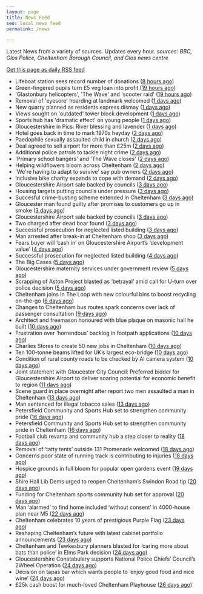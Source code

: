 ```yaml
---
layout: page
title: News Feed
seo: local news feed
permalink: /news

---
```


Latest News from a variety of sources. Updates every hour.
_sources: BBC, Glos Police, Cheltenham Borough Council, and Glos news centre_

[Get this page as daily RSS feed](/daily.rss)

<!-- news_marker starts -->
- Lifeboat station sees record number of donations ([8 hours ago](https://www.bbc.com/news/articles/cn81zed7x34o))
- Green-fingered pupils turn £5 veg loan into profit ([19 hours ago](https://www.bbc.com/news/articles/cj3rnep1lr2o))
- 'Glastonbury helicopters', 'The Wave' and 'scooter raid' ([19 hours ago](https://www.bbc.com/news/articles/cy8kek9m1y4o))
- Removal of 'eyesore' hoarding at landmark welcomed ([1 days ago](https://www.bbc.com/news/articles/cvg4qxpgzzyo))
- New quarry planned as residents express dismay ([1 days ago](https://www.bbc.com/news/articles/cx2l7x40e0jo))
- Views sought on 'outdated' tower block development ([1 days ago](https://www.bbc.com/news/articles/c78nj81ppe5o))
- Sports hub has 'dramatic effect' on young people ([1 days ago](https://www.bbc.com/news/articles/cvg8pxj550eo))
- Gloucestershire in Pics: River blessing and lavender ([1 days ago](https://www.bbc.com/news/articles/c2k158nynz5o))
- Hotel goes back in time to mark 1970s heyday ([2 days ago](https://www.bbc.com/news/articles/c335z6yzpmro))
- Paedophile sexually assaulted child in church ([2 days ago](https://www.bbc.com/news/articles/czxe4e2ppw2o))
- Deal agreed to sell airport for more than £25m ([2 days ago](https://www.bbc.com/news/articles/cdx5g5xqkv1o))
- Additional police patrols to tackle night crime ([2 days ago](https://www.bbc.com/news/articles/czjknk33xpxo))
- 'Primary school bangers' and 'The Wave closes' ([2 days ago](https://www.bbc.com/news/articles/cq53wwp5yldo))
- Helping wildflowers bloom across Cheltenham ([2 days ago](https://www.cheltenham.gov.uk/news/article/3025/helping_wildflowers_bloom_across_cheltenham))
- 'We're having to adapt to survive' say pub owners ([2 days ago](https://www.bbc.com/news/articles/c74z3yp3p0xo))
- Inclusive bike charity expands to cope with demand ([2 days ago](https://www.bbc.com/news/articles/ceq79pjzq3no))
- Gloucestershire Airport sale backed by councils ([3 days ago](https://gloucesternewscentre.co.uk/gloucestershire-airport-sale-backed-by-councils/))
- Housing targets putting councils under pressure ([3 days ago](https://www.bbc.com/news/articles/c3en9q19k03o))
- Succesful crime-busting scheme extended in Cheltenham ([3 days ago](https://gloucesternewscentre.co.uk/succesful-crime-busting-scheme-extended-in-cheltenham/))
- Gloucester man found guilty after promises to customers go up in smoke ([3 days ago](https://gloucesternewscentre.co.uk/gloucester-man-found-guilty-after-promises-to-customers-go-up-in-smoke/))
- Gloucestershire Airport sale backed by councils ([3 days ago](https://www.cheltenham.gov.uk/news/article/3024/gloucestershire_airport_sale_backed_by_councils))
- Two charged after dead boar found ([3 days ago](https://www.bbc.com/news/articles/cwykjzgjyrno))
- Successful prosecution for neglected listed building ([3 days ago](https://gloucesternewscentre.co.uk/successful-prosecution-for-neglected-listed-building/))
- Man arrested after break-in at Cheltenham shop ([3 days ago](https://gloucesternewscentre.co.uk/man-arrested-after-break-in-at-cheltenham-shop/))
- Fears buyer will ‘cash in’ on Gloucestershire Airport’s ‘development value’ ([4 days ago](https://gloucesternewscentre.co.uk/fears-buyer-will-cash-in-on-gloucestershire-airports-development-value/))
- Successful prosecution for neglected listed building ([4 days ago](https://www.cheltenham.gov.uk/news/article/3023/successful_prosecution_for_neglected_listed_building))
- The Big Cases ([5 days ago](https://www.bbc.co.uk/iplayer/episode/m001z7w2))
- Gloucestershire maternity services under government review ([5 days ago](https://www.bbc.co.uk/sounds/play/p0ll39jx))
- Scrapping of Aston Project blasted as ‘betrayal’ amid call for U-turn over police decision ([5 days ago](https://gloucesternewscentre.co.uk/scrapping-of-aston-project-blasted-as-betrayal-amid-call-for-u-turn-over-police-decision/))
- Cheltenham joins In The Loop with new colourful bins to boost recycling on-the-go ([6 days ago](https://www.cheltenham.gov.uk/news/article/3022/cheltenham_joins_in_the_loop_with_new_colourful_bins_to_boost_recycling_on-the-go))
- Changes to Cheltenham bus routes spark concerns over lack of passenger consultation ([9 days ago](https://gloucesternewscentre.co.uk/changes-to-cheltenham-bus-routes-spark-concerns-over-lack-of-passenger-consultation/))
- Architect and freemason honoured with blue plaque on masonic hall he built ([10 days ago](https://gloucesternewscentre.co.uk/architect-and-freemason-honoured-with-blue-plaque-on-masonic-hall-he-built/))
- Frustration over ‘horrendous’ backlog in footpath applications ([10 days ago](https://gloucesternewscentre.co.uk/frustration-over-horrendous-backlog-in-footpath-applications/))
- Charlies Stores to create 50 new jobs in Cheltenham ([10 days ago](https://gloucesternewscentre.co.uk/charlies-stores-to-create-50-new-jobs-in-cheltenham/))
- Ten 100-tonne beams lifted for UK’s largest eco-bridge ([10 days ago](https://www.bbc.co.uk/sounds/play/p0lk57bp))
- Condition of rural county roads to be checked by AI camera system ([10 days ago](https://gloucesternewscentre.co.uk/condition-of-rural-county-roads-to-be-checked-by-ai-camera-system/))
- Joint statement with Gloucester City Council: Preferred bidder for Gloucestershire Airport to deliver soaring potential for economic benefit to region ([11 days ago](https://www.cheltenham.gov.uk/news/article/3021/joint_statement_with_gloucester_city_council_preferred_bidder_for_gloucestershire_airport_to_deliver_soaring_potential_for_economic_benefit_to_region))
- Scene guard in place overnight after report two men assaulted a man in Cheltenham ([13 days ago](https://gloucesternewscentre.co.uk/scene-guard-in-place-overnight-after-report-two-men-assaulted-a-man-in-cheltenham/))
- Man sentenced for illegal tobacco sales ([13 days ago](https://gloucesternewscentre.co.uk/man-sentenced-for-illegal-tobacco-sales/))
- Petersfield Community and Sports Hub set to strengthen community pride ([16 days ago](https://gloucesternewscentre.co.uk/petersfield-community-and-sports-hub-set-to-strengthen-community-pride/))
- Petersfield Community and Sports Hub set to strengthen community pride in Cheltenham ([16 days ago](https://www.cheltenham.gov.uk/news/article/3020/petersfield_community_and_sports_hub_set_to_strengthen_community_pride_in_cheltenham))
- Football club revamp and community hub a step closer to reality ([18 days ago](https://gloucesternewscentre.co.uk/football-club-revamp-and-community-hub-a-step-closer-to-reality/))
- Removal of ‘tatty tents’ outside 131 Promenade welcomed ([18 days ago](https://gloucesternewscentre.co.uk/removal-of-tatty-tents-outside-131-promenade-welcomed/))
- Concerns poor state of running track is contributing to injuries ([18 days ago](https://gloucesternewscentre.co.uk/concerns-poor-state-of-running-track-is-contributing-to-injuries/))
- Hospice grounds in full bloom for popular open gardens event ([19 days ago](https://gloucesternewscentre.co.uk/hospice-grounds-in-full-bloom-for-popular-open-gardens-event/))
- Shire Hall Lib Dems urged to reopen Cheltenham’s Swindon Road tip ([20 days ago](https://gloucesternewscentre.co.uk/shire-hall-lib-dems-urged-to-reopen-cheltenhams-swindon-road-tip/))
- Funding for Cheltenham sports community hub set for approval ([20 days ago](https://gloucesternewscentre.co.uk/funding-for-cheltenham-sports-community-hub-set-for-approval/))
- Man ‘alarmed’ to find home included ‘without consent’ in 4000-house plan near M5 ([22 days ago](https://gloucesternewscentre.co.uk/man-alarmed-to-find-home-included-without-consent-in-4000-house-plan-near-m5/))
- Cheltenham celebrates 10 years of prestigious Purple Flag ([23 days ago](https://www.cheltenham.gov.uk/news/article/3019/cheltenham_celebrates_10_years_of_prestigious_purple_flag))
- Reshaping Cheltenham’s future with latest cabinet portfolio announcements ([23 days ago](https://www.cheltenham.gov.uk/news/article/3018/reshaping_cheltenhams_future_with_latest_cabinet_portfolio_announcements))
- Cheltenham and Tewkesbury planners blasted for ‘caring more about bats than police’ in Elms Park decision ([24 days ago](https://gloucesternewscentre.co.uk/cheltenham-and-tewkesbury-planners-blasted-for-caring-more-about-bats-than-police-in-elms-park-decision/))
- Gloucestershire Constabulary supports National Police Chiefs’ Council’s 2Wheel Operation ([24 days ago](https://gloucesternewscentre.co.uk/gloucestershire-constabulary-supports-national-police-chiefs-councils-2wheel-operation/))
- Decision on tapas bar which wants people to ‘enjoy good food and nice wine’ ([24 days ago](https://gloucesternewscentre.co.uk/decision-on-tapas-bar-which-wants-people-to-enjoy-good-food-and-nice-wine/))
- £25k cash boost for much-loved Cheltenham Playhouse ([26 days ago](https://www.cheltenham.gov.uk/news/article/3017/25k_cash_boost_for_much-loved_cheltenham_playhouse))

<!-- news_marker ends -->
